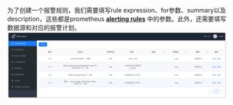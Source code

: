 为了创建一个报警规则，我们需要填写rule expression、for参数、summary以及description，这些都是prometheus **[alerting rules](https://prometheus.io/docs/prometheus/latest/configuration/alerting_rules/#alerting-rules)** 中的参数。此外，还需要填写数据源和对应的报警计划。
![addrules](images/addrules.png)
